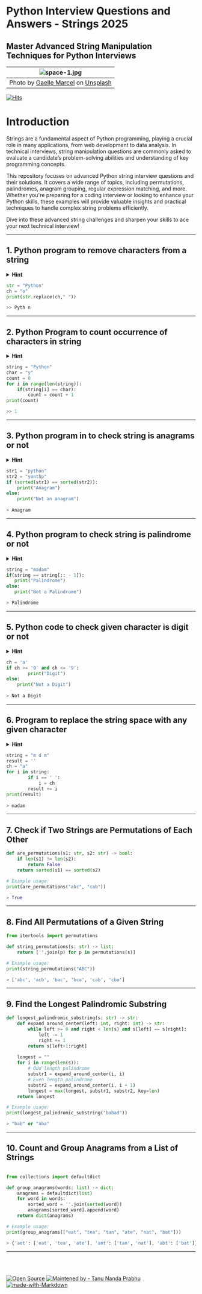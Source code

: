 # Python Interview Questions and Answers - Strings 2025
## Master Advanced String Manipulation Techniques for Python Interviews

| ![space-1.jpg](https://github.com/Tanu-N-Prabhu/Python/blob/56b9c2ffea9d34a5b1d1d2243257a2eeeb9494eb/Img/gaelle-marcel-vrkSVpOwchk-unsplash.jpg)| 
|:--:| 
| Photo by <a href="https://unsplash.com/@gaellemarcel?utm_content=creditCopyText&utm_medium=referral&utm_source=unsplash">Gaelle Marcel</a> on <a href="https://unsplash.com/photos/person-holding-balloons-vrkSVpOwchk?utm_content=creditCopyText&utm_medium=referral&utm_source=unsplash">Unsplash</a> |



[![Hits](https://hits.seeyoufarm.com/api/count/incr/badge.svg?url=https%3A%2F%2Fgithub.com%2FTanu-N-Prabhu%2FPython%2Fblob%2F17433a8641945535243f296c5409d86bdbd037c9%2FPython%2520Coding%2520Interview%2520Prep%2FPython_Interview_Questions_and_Answers_Strings.md&count_bg=%2379C83D&title_bg=%23555555&icon=&icon_color=%23E7E7E7&title=hits&edge_flat=false)](https://hits.seeyoufarm.com)

# Introduction

Strings are a fundamental aspect of Python programming, playing a crucial role in many applications, from web development to data analysis. In technical interviews, string manipulation questions are commonly asked to evaluate a candidate’s problem-solving abilities and understanding of key programming concepts.

This repository focuses on advanced Python string interview questions and their solutions. It covers a wide range of topics, including permutations, palindromes, anagram grouping, regular expression matching, and more. Whether you're preparing for a coding interview or looking to enhance your Python skills, these examples will provide valuable insights and practical techniques to handle complex string problems efficiently.

Dive into these advanced string challenges and sharpen your skills to ace your next technical interview!

---

## 1. Python program to remove characters from a string


<details><summary><b>Hint</b></summary>
<p>

> **Input** - Python
>
> **Input Character** - o
>
> **Output** - Pythn

</p>
</details>

```python
str = "Python"
ch = "o"
print(str.replace(ch," ")) 

>> Pyth n

```

---

## 2. Python Program to count occurrence of characters in string

<details><summary><b>Hint</b></summary>
<p>

> **Input** - Python
>
> **Input Character** - o
>
> **Output** - 1

</p>
</details>

```python
string = "Python"
char = "y"
count = 0
for i in range(len(string)):
    if(string[i] == char):
        count = count + 1
print(count)

>> 1

```
---

## 3. Python program in to check string is anagrams or not

<details><summary><b>Hint</b></summary>
<p>

> Input - Python
>
> Input Character - onypth
>
> Output - Anagrams
    
</p>
</details>

```python
str1 = "python"
str2 = "yonthp"
if (sorted(str1) == sorted(str2)):
    print("Anagram")
else:
    print("Not an anagram")
    
> Anagram

```

---

## 4. Python program to check string is palindrome or not

<details><summary><b>Hint</b></summary>
<p>

> Input - madam
>
> Output - Palindrome
    
</p>
</details>

```python
string = "madam"
if(string == string[:: - 1]):
   print("Palindrome")
else:
   print("Not a Palindrome") 

> Palindrome

```
---

## 5. Python code to check given character is digit or not

<details><summary><b>Hint</b></summary>
<p>

> Input - a
>
> Output - Not a Digit
    
</p>
</details>

```python
ch = 'a'
if ch >= '0' and ch <= '9': 
    	print("Digit")
else: 
    print("Not a Digit")
    
> Not a Digit


```
---

## 6. Program to replace the string space with any given character

<details><summary><b>Hint</b></summary>
<p>

> Input - m m
>    
> Input charcter - a
>
> Output - mam
    
</p>
</details>

```python
string = "m d m"
result = '' 
ch = "a"
for i in string:  
        if i == ' ':  
            i = ch   
        result += i  
print(result)
    
> madam

```

---

## 7. Check if Two Strings are Permutations of Each Other

```python
def are_permutations(s1: str, s2: str) -> bool:
    if len(s1) != len(s2):
        return False
    return sorted(s1) == sorted(s2)

# Example usage:
print(are_permutations("abc", "cab")) 

> True

```

---

## 8. Find All Permutations of a Given String

```python
from itertools import permutations

def string_permutations(s: str) -> list:
    return [''.join(p) for p in permutations(s)]

# Example usage:
print(string_permutations("ABC"))

> ['abc', 'acb', 'bac', 'bca', 'cab', 'cba']

```
---

## 9. Find the Longest Palindromic Substring

```python
def longest_palindromic_substring(s: str) -> str:
    def expand_around_center(left: int, right: int) -> str:
        while left >= 0 and right < len(s) and s[left] == s[right]:
            left -= 1
            right += 1
        return s[left+1:right]
    
    longest = ""
    for i in range(len(s)):
        # Odd length palindrome
        substr1 = expand_around_center(i, i)
        # Even length palindrome
        substr2 = expand_around_center(i, i + 1)
        longest = max(longest, substr1, substr2, key=len)
    return longest

# Example usage:
print(longest_palindromic_substring("babad"))

> "bab" or "aba"

```
---

## 10. Count and Group Anagrams from a List of Strings

```python

from collections import defaultdict

def group_anagrams(words: list) -> dict:
    anagrams = defaultdict(list)
    for word in words:
        sorted_word = ''.join(sorted(word))
        anagrams[sorted_word].append(word)
    return dict(anagrams)

# Example usage:
print(group_anagrams(["eat", "tea", "tan", "ate", "nat", "bat"]))

> {'aet': ['eat', 'tea', 'ate'], 'ant': ['tan', 'nat'], 'abt': ['bat']}

```
---






<br>
<br>

[![Open Source](https://badges.frapsoft.com/os/v1/open-source.svg?v=103)](https://opensource.org/)
[![Maintened by - Tanu Nanda Prabhu](https://img.shields.io/badge/Maintained%20by-Tanu%20Nanda%20Prabhu-red)](https://tanu-n-prabhu.github.io/myWebsite.io/)
[![made-with-Markdown](https://img.shields.io/badge/Made%20with-Markdown-1f425f.svg)](http://commonmark.org)


